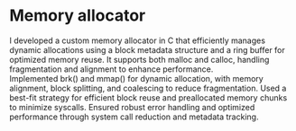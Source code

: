 <h1>
    Memory allocator
</h1>
I developed a custom memory allocator in C that efficiently manages dynamic allocations using a block metadata structure and a ring buffer for optimized memory reuse. It supports both malloc and calloc, handling fragmentation and alignment to enhance performance. 
<br>
Implemented brk() and mmap() for dynamic allocation, with memory alignment, block splitting, and coalescing to reduce fragmentation. Used a best-fit strategy for efficient block reuse and preallocated memory chunks to minimize syscalls. Ensured robust error handling and optimized performance through system call reduction and metadata tracking.
 </br>
